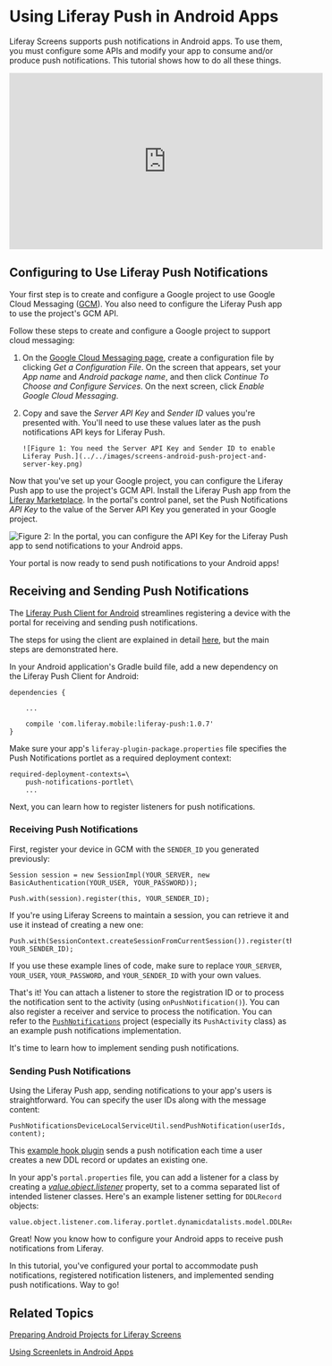 # Using Liferay Push in Android Apps [](id=using-liferay-push-in-android-apps)

Liferay Screens supports push notifications in Android apps. To use
them, you must configure some APIs and modify your app to consume and/or
produce push notifications. This tutorial shows how to do all these things. 

<iframe width="560" height="315" src="https://www.youtube.com/embed/4LjutX0dcRw" frameborder="0" allowfullscreen></iframe>

## Configuring to Use Liferay Push Notifications [](id=configuring-to-use-liferay-push-notifications)

Your first step is to create and configure a Google project to use Google Cloud
Messaging ([GCM](https://developers.google.com/cloud-messaging/)). You also need
to configure the Liferay Push app to use the project's GCM API. 

Follow these steps to create and configure a Google project to support cloud
messaging: 

1. On the 
   [Google Cloud Messaging page](https://developers.google.com/cloud-messaging/android/start/), 
   create a configuration file by clicking *Get a Configuration File*. On the 
   screen that appears, set your *App name* and *Android package name*, and then 
   click *Continue To Choose and Configure Services*. On the next screen, click 
   *Enable Google Cloud Messaging*. 

2. Copy and save the *Server API Key* and *Sender ID* values you're presented 
   with. You'll need to use these values later as the push notifications API 
   keys for Liferay Push. 

       ![Figure 1: You need the Server API Key and Sender ID to enable Liferay Push.](../../images/screens-android-push-project-and-server-key.png)

Now that you've set up your Google project, you can configure the Liferay Push 
app to use the project's GCM API. Install the Liferay Push app from the 
[Liferay Marketplace](http://www.liferay.com/marketplace). 
In the portal's control panel, set the Push Notifications *API Key* to the value 
of the Server API Key you generated in your Google project. 

![Figure 2: In the portal, you can configure the API Key for the Liferay Push app to send notifications to your Android apps.](../../images/push-portlet.png)

Your portal is now ready to send push notifications to your Android apps!

## Receiving and Sending Push Notifications [](id=receiving-and-sending-push-notifications)

The 
[Liferay Push Client for Android](https://github.com/brunofarache/liferay-push-android) 
streamlines registering a device with the portal for receiving and sending push
notifications. 

The steps for using the client are explained in detail 
[here](https://github.com/brunofarache/liferay-push-android), 
but the main steps are demonstrated here.

In your Android application's Gradle build file, add a new dependency on the
Liferay Push Client for Android:

	dependencies {

		...

		compile 'com.liferay.mobile:liferay-push:1.0.7'
	}

Make sure your app's `liferay-plugin-package.properties` file specifies the Push
Notifications portlet as a required deployment context: 

    required-deployment-contexts=\
        push-notifications-portlet\
        ...

Next, you can learn how to register listeners for push notifications. 

### Receiving Push Notifications [](id=receiving-push-notifications)

First, register your device in GCM with the `SENDER_ID` you generated
previously:

	Session session = new SessionImpl(YOUR_SERVER, new BasicAuthentication(YOUR_USER, YOUR_PASSWORD));

	Push.with(session).register(this, YOUR_SENDER_ID);

If you're using Liferay Screens to maintain a session, you can retrieve it and 
use it instead of creating a new one:

	Push.with(SessionContext.createSessionFromCurrentSession()).register(this, YOUR_SENDER_ID);

If you use these example lines of code, make sure to replace `YOUR_SERVER`,
`YOUR_USER`, `YOUR_PASSWORD`, and `YOUR_SENDER_ID` with your own values. 

That's it! You can attach a listener to store the registration ID or to process
the notification sent to the activity (using `onPushNotification()`). You can
also register a receiver and service to process the notification. You can refer
to the
[`PushNotifications`](https://github.com/liferay/liferay-screens/tree/master/android/samples)
project (especially its `PushActivity` class) as an example push notifications
implementation. 

It's time to learn how to implement sending push notifications. 

### Sending Push Notifications [](id=sending-push-notifications)

Using the Liferay Push app, sending notifications to your app's users is
straightforward. You can specify the user IDs along with the message content: 

    PushNotificationsDeviceLocalServiceUtil.sendPushNotification(userIds, content);

This
[example hook plugin](https://github.com/nhpatt/push-with-ddl-hook) sends a push
notification each time a user creates a new DDL record or updates an existing
one. 

In your app's `portal.properties` file, you can add a listener for a class by
creating a
[*value.object.listener*](https://docs.liferay.com/portal/6.2/propertiesdoc/portal.properties.html#Value%20Object)
property, set to a comma separated list of intended listener classes. Here's an
example listener setting for `DDLRecord` objects:

    value.object.listener.com.liferay.portlet.dynamicdatalists.model.DDLRecord=com.liferay.push.hooks.DDLRecordModelListener

Great! Now you know how to configure your Android apps to receive push 
notifications from Liferay.

In this tutorial, you've configured your portal to accommodate push notifications,
registered notification listeners, and implemented sending push notifications.
Way to go! 

## Related Topics [](id=related-topics)

[Preparing Android Projects for Liferay Screens](/develop/tutorials/-/knowledge_base/6-2/preparing-android-projects-for-liferay-screens)

[Using Screenlets in Android Apps](/develop/tutorials/-/knowledge_base/6-2/using-screenlets-in-android-apps)
